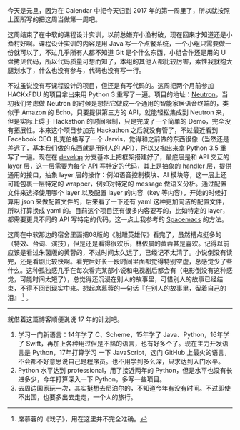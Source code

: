   

今天是元旦，因为在 Calendar 中把今天归到 2017 年的第一周里了，所以就按照上面所写的把这周当做第一周吧。

这周结束了在中软的课程设计实训，以前总嫌弃小渔村破，现在回来才知道还是小渔村好啊。课程设计实训的内容是用 Java 写一个点餐系统，一个小组只需要做一份就可以了，不过几乎所有人都不知道 Git 是个什么东西，小组合作还是用的 U 盘拷贝代码，所以代码质量可想而知了，本组的其他人都比较厉害，索性我就抱大腿划水了，什么也没有参与，代码也没有写一行。

不过虽说没有写课程设计的项目，但还是有写代码的。这周把两个月前参加 HACKxFDU 的项目拿出来用 Python 3 重写了一遍。项目的地址：[Neutron](https://github.com/forrestchang/Neutron)，当初我们考虑做 Neutron 的时候是想把它做成一个通用的智能家居语音终端的，类似于 Amazon 的 Echo，只要提供第三方的 API，就能轻松集成到 Neutron 来，但是实际上碍于 Hackathon 的时间限制，只是完成了一个简单的 Demo，完全没有拓展性。本来这个项目参加完 Hackathon 之后就没有管了，不过最近看到 Facebook CEO 扎克伯格写了一个 Jarvis，觉得和之前做的东西很像（当然还是差远了，基本我们做的东西就是用别人的 API），所以又掏出来拿 Python 3.5 重写了一遍。现在在 [develop](https://github.com/forrestchang/neutron/tree/develop) 分支基本上把框架搭建好了，最底层是和 API 交互的 layer 层，这一层需要为每个 API 写特定的代码，其上是抽象的 handler 层，提供通用的接口，抽象 layer 层的操作：例如语音控制模块、AI 模块等，这一层上还可能包裹一层特定的 wrapper，例如对特定的 message 做语义分析。通过配置文件来选择使用哪个 layer 以及配置 layer 的内容（key 等内容），开始的时候打算用 json 来做配置文件的，后来看了一下还有 yaml 这种更加简洁的配置文件，所以打算换成 yaml 的。目前这个项目还有很多内容要写的，比如特定的 layer，都需要更具不同的 API 写特定的代码，这一点上我参考的 [Spacemacs](https://github.com/syl20bnr/spacemacs) 的方法。

这周在中软那边的宿舍里面把08版的《射雕英雄传》看完了，虽然槽点挺多的（特效、台词、演技），但是还是看得很欢乐，林依晨的黄蓉甚是喜欢。记得以前应该是看过朱茵版的黄蓉的，不过时间太久远了，已经记不太清了。小说倒没有读完，还是看剧比较快啊。看完后好长一段时间里面都觉得特别空虚，总感觉少了些什么。这种孤独感几乎在每次看完某部小说和电视剧后都会有（电影倒没有这种感觉，可能时间太短了），总觉得还沉浸在别人的故事里，可惜别人的故事已经结束，不得不回到现实中来。想起席慕蓉的一句话『在别人的故事里，留着自己的泪』 [^1] 。

---

就借着这篇博客顺便说说 17 年的计划吧。

1. 学习一门新语言：14年学了 C、Scheme，15年学了 Java、Python，16年学了 Swift，再加上各种用过但是不熟的语言，也有好多个了。现在主力开发语言是 Python，17年打算学习 一下 JavaScript，这门 GitHub 上最火的语言，不会都不好意思说自己是程序员。也不用学到多么深，只求达到入门水平。
2. Python 水平达到 professional，用了接近两年的 Python，但是水平也没有长进多少，今年打算深入一下 Python，多写一些项目。
3. 去周边国家玩一次，其实挺想去尼泊尔的，不知道今年有没有时间。不过即使不出国，也要多出去走走，一个人的旅行。

[^1]: 席慕蓉的《戏子》，用在这里并不完全准确。
